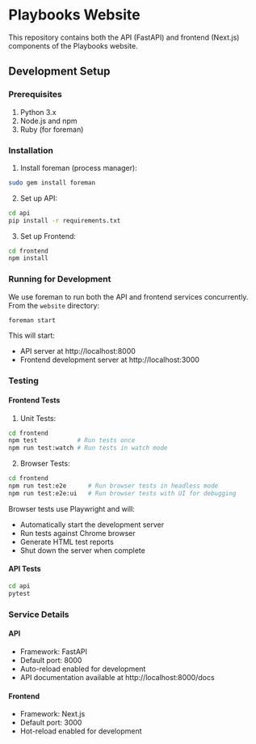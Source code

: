 # Playbooks Website

This repository contains both the API (FastAPI) and frontend (Next.js) components of the Playbooks website.

## Development Setup

### Prerequisites

1. Python 3.x
2. Node.js and npm
3. Ruby (for foreman)

### Installation

1. Install foreman (process manager):
```bash
sudo gem install foreman
```

2. Set up API:
```bash
cd api
pip install -r requirements.txt
```

3. Set up Frontend:
```bash
cd frontend
npm install
```

### Running for Development

We use foreman to run both the API and frontend services concurrently. From the `website` directory:

```bash
foreman start
```

This will start:
- API server at http://localhost:8000
- Frontend development server at http://localhost:3000

### Testing

#### Frontend Tests

1. Unit Tests:
```bash
cd frontend
npm test           # Run tests once
npm run test:watch # Run tests in watch mode
```

2. Browser Tests:
```bash
cd frontend
npm run test:e2e      # Run browser tests in headless mode
npm run test:e2e:ui   # Run browser tests with UI for debugging
```

Browser tests use Playwright and will:
- Automatically start the development server
- Run tests against Chrome browser
- Generate HTML test reports
- Shut down the server when complete

#### API Tests
```bash
cd api
pytest
```

### Service Details

#### API
- Framework: FastAPI
- Default port: 8000
- Auto-reload enabled for development
- API documentation available at http://localhost:8000/docs

#### Frontend
- Framework: Next.js
- Default port: 3000
- Hot-reload enabled for development
